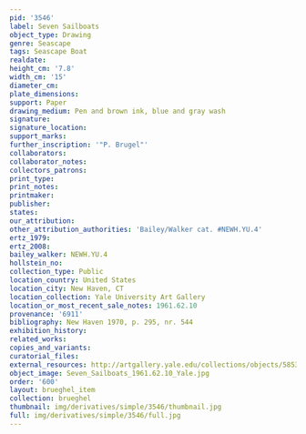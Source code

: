 ```yaml
---
pid: '3546'
label: Seven Sailboats
object_type: Drawing
genre: Seascape
tags: Seascape Boat
realdate: 
height_cm: '7.8'
width_cm: '15'
diameter_cm: 
plate_dimensions: 
support: Paper
drawing_medium: Pen and brown ink, blue and gray wash
signature: 
signature_location: 
support_marks: 
further_inscription: '"P. Brugel"'
collaborators: 
collaborator_notes: 
collectors_patrons: 
print_type: 
print_notes: 
printmaker: 
publisher: 
states: 
our_attribution: 
other_attribution_authorities: 'Bailey/Walker cat. #NEWH.YU.4'
ertz_1979: 
ertz_2008: 
bailey_walker: NEWH.YU.4
hollstein_no: 
collection_type: Public
location_country: United States
location_city: New Haven, CT
location_collection: Yale University Art Gallery
location_or_most_recent_sale_notes: 1961.62.10
provenance: '6911'
bibliography: New Haven 1970, p. 295, nr. 544
exhibition_history: 
related_works: 
copies_and_variants: 
curatorial_files: 
external_resources: http://artgallery.yale.edu/collections/objects/58531
object_image: Seven_Sailboats_1961.62.10_Yale.jpg
order: '600'
layout: brueghel_item
collection: brueghel
thumbnail: img/derivatives/simple/3546/thumbnail.jpg
full: img/derivatives/simple/3546/full.jpg
---
```


